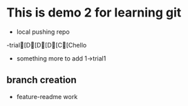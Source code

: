 # This is demo 2 for learning git

- local pushing repo

-trial[D[D[D[C[Chello

- something more to add 1->trial1

## branch creation 
- feature-readme
work
